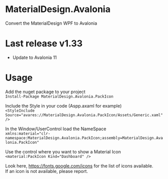 # MaterialDesign.Avalonia
Convert the MaterialDesign WPF to Avalonia


# Last release v1.33
* Update to Avalonia 11


# Usage

Add the nuget package to your project  
```Install-Package MaterialDesign.Avalonia.PackIcon ```

Include the Style in your code (Aspp.axaml for example)  
```<StyleInclude Source="avares://MaterialDesign.Avalonia.PackIcon/Assets/Generic.xaml" />```


In the Window/UserControl load the NameSpace  
```xmlns:material="clr-namespace:MaterialDesign.Avalonia.PackIcon;assembly=MaterialDesign.Avalonia.PackIcon"```

Use the control where you want to show a Material Icon  
```<material:PackIcon Kind="Dashboard" />```

Look here, https://fonts.google.com/icons for the list of icons available.   
If an icon is not available, please report.

